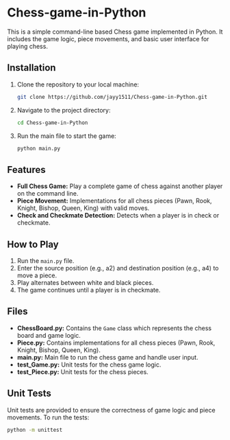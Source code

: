 # Chess-game-in-Python

This is a simple command-line based Chess game implemented in Python. It includes the game logic, piece movements, and basic user interface for playing chess.

## Installation

1. Clone the repository to your local machine:

    ```bash
    git clone https://github.com/jayy1511/Chess-game-in-Python.git
    ```

2. Navigate to the project directory:

    ```bash
    cd Chess-game-in-Python
    ```

3. Run the main file to start the game:

    ```bash
    python main.py
    ```

## Features

- **Full Chess Game:** Play a complete game of chess against another player on the command line.
- **Piece Movement:** Implementations for all chess pieces (Pawn, Rook, Knight, Bishop, Queen, King) with valid moves.
- **Check and Checkmate Detection:** Detects when a player is in check or checkmate.

## How to Play

1. Run the `main.py` file.
2. Enter the source position (e.g., a2) and destination position (e.g., a4) to move a piece.
3. Play alternates between white and black pieces.
4. The game continues until a player is in checkmate.

## Files

- **ChessBoard.py:** Contains the `Game` class which represents the chess board and game logic.
- **Piece.py:** Contains implementations for all chess pieces (Pawn, Rook, Knight, Bishop, Queen, King).
- **main.py:** Main file to run the chess game and handle user input.
- **test_Game.py:** Unit tests for the chess game logic.
- **test_Piece.py:** Unit tests for the chess pieces.

## Unit Tests

Unit tests are provided to ensure the correctness of game logic and piece movements. To run the tests:

```bash
python -m unittest
